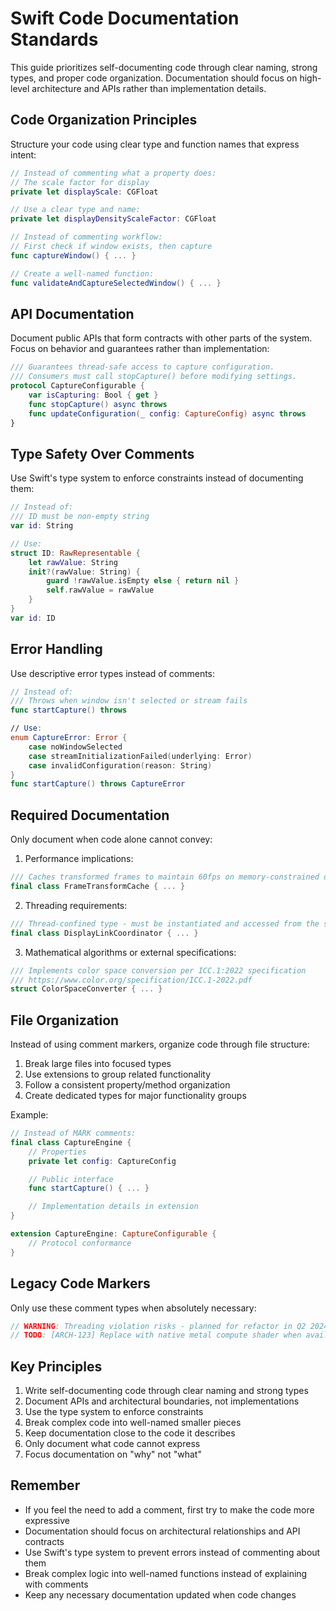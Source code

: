 # Swift Code Documentation Standards

This guide prioritizes self-documenting code through clear naming, strong types, and proper code organization. Documentation should focus on high-level architecture and APIs rather than implementation details.

## Code Organization Principles

Structure your code using clear type and function names that express intent:

```swift
// Instead of commenting what a property does:
// The scale factor for display
private let displayScale: CGFloat

// Use a clear type and name:
private let displayDensityScaleFactor: CGFloat

// Instead of commenting workflow:
// First check if window exists, then capture
func captureWindow() { ... }

// Create a well-named function:
func validateAndCaptureSelectedWindow() { ... }
```

## API Documentation

Document public APIs that form contracts with other parts of the system. Focus on behavior and guarantees rather than implementation:

```swift
/// Guarantees thread-safe access to capture configuration.
/// Consumers must call stopCapture() before modifying settings.
protocol CaptureConfigurable {
    var isCapturing: Bool { get }
    func stopCapture() async throws
    func updateConfiguration(_ config: CaptureConfig) async throws
}
```

## Type Safety Over Comments

Use Swift's type system to enforce constraints instead of documenting them:

```swift
// Instead of:
/// ID must be non-empty string
var id: String

// Use:
struct ID: RawRepresentable {
    let rawValue: String
    init?(rawValue: String) {
        guard !rawValue.isEmpty else { return nil }
        self.rawValue = rawValue
    }
}
var id: ID
```

## Error Handling

Use descriptive error types instead of comments:

```swift
// Instead of:
/// Throws when window isn't selected or stream fails
func startCapture() throws

// Use:
enum CaptureError: Error {
    case noWindowSelected
    case streamInitializationFailed(underlying: Error)
    case invalidConfiguration(reason: String)
}
func startCapture() throws CaptureError
```

## Required Documentation

Only document when code alone cannot convey:

1. Performance implications:

```swift
/// Caches transformed frames to maintain 60fps on memory-constrained devices
final class FrameTransformCache { ... }
```

2. Threading requirements:

```swift
/// Thread-confined type - must be instantiated and accessed from the same thread
final class DisplayLinkCoordinator { ... }
```

3. Mathematical algorithms or external specifications:

```swift
/// Implements color space conversion per ICC.1:2022 specification
/// https://www.color.org/specification/ICC.1-2022.pdf
struct ColorSpaceConverter { ... }
```

## File Organization

Instead of using comment markers, organize code through file structure:

1. Break large files into focused types
2. Use extensions to group related functionality
3. Follow a consistent property/method organization
4. Create dedicated types for major functionality groups

Example:

```swift
// Instead of MARK comments:
final class CaptureEngine {
    // Properties
    private let config: CaptureConfig

    // Public interface
    func startCapture() { ... }

    // Implementation details in extension
}

extension CaptureEngine: CaptureConfigurable {
    // Protocol conformance
}
```

## Legacy Code Markers

Only use these comment types when absolutely necessary:

```swift
// WARNING: Threading violation risks - planned for refactor in Q2 2024
// TODO: [ARCH-123] Replace with native metal compute shader when available
```

## Key Principles

1. Write self-documenting code through clear naming and strong types
2. Document APIs and architectural boundaries, not implementations
3. Use the type system to enforce constraints
4. Break complex code into well-named smaller pieces
5. Keep documentation close to the code it describes
6. Only document what code cannot express
7. Focus documentation on "why" not "what"

## Remember

-   If you feel the need to add a comment, first try to make the code more expressive
-   Documentation should focus on architectural relationships and API contracts
-   Use Swift's type system to prevent errors instead of commenting about them
-   Break complex logic into well-named functions instead of explaining with comments
-   Keep any necessary documentation updated when code changes
